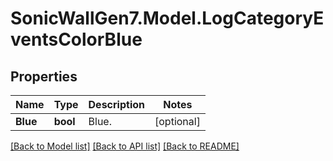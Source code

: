 # SonicWallGen7.Model.LogCategoryEventsColorBlue

## Properties

Name | Type | Description | Notes
------------ | ------------- | ------------- | -------------
**Blue** | **bool** | Blue. | [optional] 

[[Back to Model list]](../README.md#documentation-for-models) [[Back to API list]](../README.md#documentation-for-api-endpoints) [[Back to README]](../README.md)

